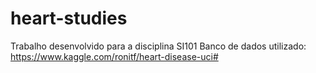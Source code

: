 # heart-studies

Trabalho desenvolvido para a disciplina SI101
Banco de dados utilizado: https://www.kaggle.com/ronitf/heart-disease-uci#
